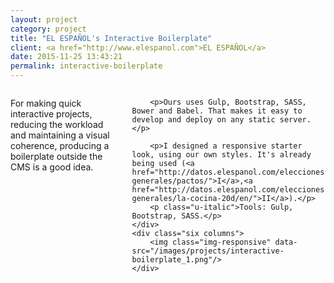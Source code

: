 ```yaml
---
layout: project
category: project
title: "EL ESPAÑOL's Interactive Boilerplate"
client: <a href="http://www.elespanol.com">EL ESPAÑOL</a>
date: 2015-11-25 13:43:21
permalink: interactive-boilerplate
---
```

<div class="row">
    <div class="six columns">
        <p>For making quick interactive projects, reducing the workload and maintaining a visual coherence, producing a boilerplate outside the CMS is a good idea.</p>

        <p>Ours uses Gulp, Bootstrap, SASS, Bower and Babel. That makes it easy to develop and deploy on any static server.</p>

        <p>I designed a responsive starter look, using our own styles. It's already being used (<a href="http://datos.elespanol.com/elecciones-generales/pactos/">I</a>,<a href="http://datos.elespanol.com/elecciones-generales/la-cocina-20d/en/">II</a>).</p>
        <p class="u-italic">Tools: Gulp, Bootstrap, SASS.</p>
    </div>
    <div class="six columns">
        <img class="img-responsive" data-src="/images/projects/interactive-boilerplate_1.png"/>
    </div>
</div>
<div class="row">
    <img class="img-responsive" data-src="/images/projects/interactive-boilerplate_2.png"/>
    <img class="img-responsive" data-src="/images/projects/interactive-boilerplate_3.png"/>
</div>
